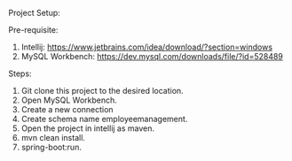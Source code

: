 Project Setup:

Pre-requisite:
1. Intellij: https://www.jetbrains.com/idea/download/?section=windows
2. MySQL Workbench: https://dev.mysql.com/downloads/file/?id=528489

Steps:
1. Git clone this project to the desired location.
2. Open MySQL Workbench.
3. Create a new connection
4. Create schema name employeemanagement.
5. Open the project in intellij as maven.
6. mvn clean install.
7. spring-boot:run.
